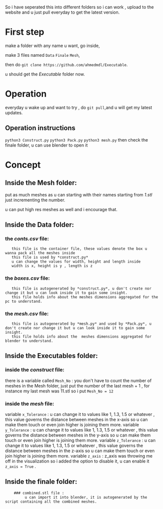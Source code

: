 So i have seperated this into different folders so i can work , upload to the website and u just pull everyday to get the latest version.
# First step
make a folder with any name u want, go inside,

make 3 files named `Data` `Finale` `Mesh`,

then do `git clone https://github.com/ahmedmdl/Executable`.

u should get the *Executable* folder now.

# Operation
everyday u wake up and want to try , do `git pull`,and u will get my latest updates.

## Operation instructions
`python3 Construct.py`
`python3 Pack.py`
`python3 mesh.py`
then check the finale folder, u can use blender to open it 

# Concept
## Inside the Mesh folder:
  put as much meshes as u can starting with their names starting from *1.stl* just incrementing the number.
  
  u can put high res meshes as well and i encourage that.


## Inside the Data folder:
   ### the *conts.csv* file:
       this file is the container file, these values denote the box u wanna pack all the meshes inside
       this file is used by *construct.py*
       u can change the values for width, height and length inside
       width is x, height is y , length is z
       
   ### the *boxes.csv* file:
       this file is autogenerated by *construct.py*, u don't create nor change it but u can look inside it to gain some insight.
       this file holds info about the meshes dimensions aggregated for the pc to understand.
   ### the *mesh.csv* file:
       this file is autogenerated by *mesh.py* and used by *Pack.py*, u don't create nor change it but u can look inside it to gain some insight.
       this file holds info about the  meshes dimensions aggregated for blender to understand.
 
  

## Inside the Executables folder:
   ### inside the *construct* file: 
there is a variable called `Mesh_No` : you don't have to count the number of meshes in the Mesh folder, just put the number of the last mesh + 1 , for instance my last mesh was 11.stl so i put `Mesh_No = 12`

   ### inside the *mesh* file: 
variable `x_Tolerance` : u can change it to values like 1, 1.3, 1.5 or whatever , this value governs the distance between meshes in the x-axis so u can make them touch or even join higher is joining them more. 
variable `y_Tolerance` : u can change it to values like 1, 1.3, 1.5 or whatever , this value governs the distance between meshes in the y-axis so u can make them touch or even join higher is joining them more.
variable `z_Tolerance` : u can change it to values like 1, 1.3, 1.5 or whatever , this value governs the distance between meshes in the z-axis so u can make them touch or even join higher is joining them more. 
variable `z_axis` : z_axis was throwing me off in the visualization so i added the option to disable it, u can enable it `z_axis = True` . 
  
 

## Inside the finale folder:
        ### combined.stl file :
             u can import it into blender, it is autogenerated by the script containing all the combined meshes. 
